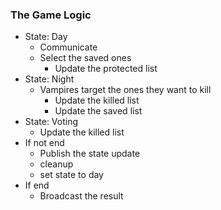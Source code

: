 ### The Game Logic

- State: Day
    - Communicate
    - Select the saved ones
        - Update the protected list
- State: Night
    - Vampires target the ones they want to kill
        - Update the killed list
        - Update the saved list
- State: Voting
    - Update the killed list
- If not end
    - Publish the state update
    - cleanup 
    - set state to day
- If end
    - Broadcast the result